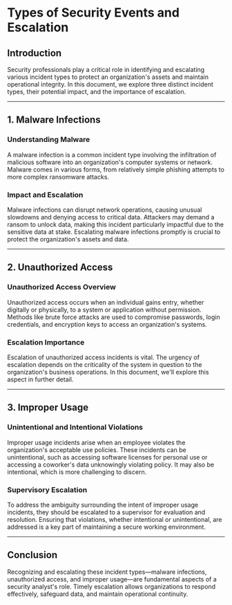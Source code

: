 # Types of Security Events and Escalation

## Introduction

Security professionals play a critical role in identifying and escalating various incident types to protect an organization's assets and maintain operational integrity. In this document, we explore three distinct incident types, their potential impact, and the importance of escalation.

---

## 1. Malware Infections

### Understanding Malware

A malware infection is a common incident type involving the infiltration of malicious software into an organization's computer systems or network. Malware comes in various forms, from relatively simple phishing attempts to more complex ransomware attacks.

### Impact and Escalation

Malware infections can disrupt network operations, causing unusual slowdowns and denying access to critical data. Attackers may demand a ransom to unlock data, making this incident particularly impactful due to the sensitive data at stake. Escalating malware infections promptly is crucial to protect the organization's assets and data.

---

## 2. Unauthorized Access

### Unauthorized Access Overview

Unauthorized access occurs when an individual gains entry, whether digitally or physically, to a system or application without permission. Methods like brute force attacks are used to compromise passwords, login credentials, and encryption keys to access an organization's systems.

### Escalation Importance

Escalation of unauthorized access incidents is vital. The urgency of escalation depends on the criticality of the system in question to the organization's business operations. In this document, we'll explore this aspect in further detail.

---

## 3. Improper Usage

### Unintentional and Intentional Violations

Improper usage incidents arise when an employee violates the organization's acceptable use policies. These incidents can be unintentional, such as accessing software licenses for personal use or accessing a coworker's data unknowingly violating policy. It may also be intentional, which is more challenging to discern.

### Supervisory Escalation

To address the ambiguity surrounding the intent of improper usage incidents, they should be escalated to a supervisor for evaluation and resolution. Ensuring that violations, whether intentional or unintentional, are addressed is a key part of maintaining a secure working environment.

---

## Conclusion

Recognizing and escalating these incident types—malware infections, unauthorized access, and improper usage—are fundamental aspects of a security analyst's role. Timely escalation allows organizations to respond effectively, safeguard data, and maintain operational continuity.
